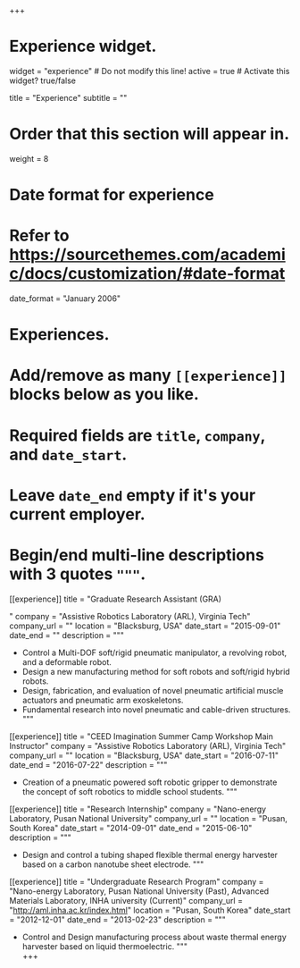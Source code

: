 +++
# Experience widget.
widget = "experience"  # Do not modify this line!
active = true  # Activate this widget? true/false

title = "Experience"
subtitle = ""

# Order that this section will appear in.
weight = 8

# Date format for experience
#   Refer to https://sourcethemes.com/academic/docs/customization/#date-format
date_format = "January 2006"

# Experiences.
#   Add/remove as many `[[experience]]` blocks below as you like.
#   Required fields are `title`, `company`, and `date_start`.
#   Leave `date_end` empty if it's your current employer.
#   Begin/end multi-line descriptions with 3 quotes `"""`.
[[experience]]
  title = "Graduate Research Assistant (GRA)
  
  "
  company = "Assistive Robotics Laboratory (ARL), Virginia Tech"
  company_url = ""
  location = "Blacksburg, USA"
  date_start = "2015-09-01"
  date_end = ""
  description = """
  * Control a Multi-DOF soft/rigid pneumatic manipulator, a revolving robot, and a deformable robot.
  * Design a new manufacturing method for soft robots and soft/rigid hybrid robots.
  * Design, fabrication, and evaluation of novel pneumatic artificial muscle actuators and pneumatic arm exoskeletons.
  * Fundamental research into novel pneumatic and cable-driven structures.
  """

[[experience]]
  title = "CEED Imagination Summer Camp Workshop Main Instructor"
  company = "Assistive Robotics Laboratory (ARL), Virginia Tech"
  company_url = ""
  location = "Blacksburg, USA"
  date_start = "2016-07-11"
  date_end = "2016-07-22"
  description = """
  * Creation of a pneumatic powered soft robotic gripper to demonstrate the concept of soft robotics to middle school students.
  """

[[experience]]
  title = "Research Internship"
  company = "Nano-energy Laboratory, Pusan National University"
  company_url = ""
  location = "Pusan, South Korea"
  date_start = "2014-09-01"
  date_end = "2015-06-10"
  description = """
  * Design and control a tubing shaped flexible thermal energy harvester based on a carbon nanotube sheet electrode.
  """
  
[[experience]]
  title = "Undergraduate Research Program"
  company = "Nano-energy Laboratory, Pusan National University (Past), Advanced Materials Laboratory, INHA university (Current)"
  company_url = "http://aml.inha.ac.kr/index.html"
  location = "Pusan, South Korea"
  date_start = "2012-12-01"
  date_end = "2013-02-23"
  description = """
  * Control and Design manufacturing process about waste thermal energy harvester based on liquid thermoelectric.
  """  
+++
